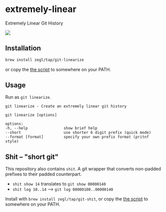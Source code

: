 # extremely-linear

Extremely Linear Git History

![](https://westling.dev/_app/immutable/assets/github-d61ec626.png)

## Installation

```bash
brew install zegl/tap/git-linearize
```

or copy the [the script](https://github.com/zegl/extremely-linear/blob/main/git-linearize) to somewhere on your PATH.

## Usage

Run as `git linearize`.

```
git linearize - Create an extremely linear git history

git linearize [options]

options:
-h, --help                show brief help
--short                   use shorter 6 digit prefix (quick mode)
--format [format]         specify your own prefix format (pritnf style)
```

## Shit – "short git"

This repository also contains `shit`. A git wrapper that converts non-padded prefixes to their padded counterpart.

* `shit show 14` translates to `git show 00000140`
* `shit log 10..14` --> `git log 00000100..00000140`

Install with `brew install zegl/tap/git-shit`, or copy the [the script](https://github.com/zegl/extremely-linear/blob/main/shit) to somewhere on your PATH.

